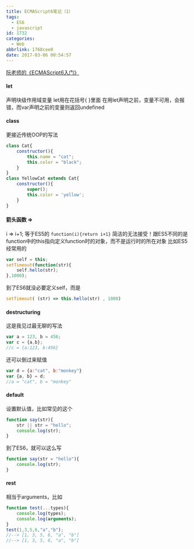 ```yaml
---
title: ECMAScript6笔记（1）
tags:
  - ES6
  - javascript
id: 1732
categories:
  - Web
abbrlink: 1768cee0
date: 2017-03-06 00:54:57
---
```

[阮老师的《ECMAScript6入门》](http://es6.ruanyifeng.com/)


#### let
声明块级作用域变量
let用在花括号{ }里面
在用let声明之前，变量不可用，会报错，而var声明之前的变量则返回undefined

#### class
更接近传统OOP的写法
```js
class Cat{
    constructor(){
        this.name = "cat";
        this.color = "black";
    }
}
class YellowCat extends Cat{
    constructor(){
        super();
        this.color = 'yellow';
    }
}
```
<!--more-->
#### 箭头函数 =>
i => i+1;
等于ES5的 ```function(i){return i+1}```
简洁的无法接受！跟ES5不同的是function中的this指向定义function时的对象，而不是运行时的所在对象
比如ES5经常用的
```js
var self = this;
setTimeout(function(str){
    self.hello(str);
},1000);
```
到了ES6就没必要定义self，而是
```js
setTimeout( (str) => this.hello(str) , 1000)
```

#### destructuring
这是我见过最无聊的写法
```js
var a = 123, b = 456;
var c = {a,b};
//c = {a:123, b:456}
```
还可以倒过来赋值
```js
var d = {a:"cat", b:"monkey"}
var {a, b} = d;
//a = "cat", b = "monkey"
```

#### default
设置默认值，比如常见的这个
```js
function say(str){
    str || str = "hello";
    console.log(str);
}
```
到了ES6，就可以这么写
```js
function say(str = "hello"){
    console.log(str);
}
```

#### rest
相当于arguments，比如
```js
function test(...types){
    console.log(types);
    console.log(arguments);
}
test(1,3,5,6,"a","b");
//--> [1, 3, 5, 6, "a", "b"]
//--> [1, 3, 5, 6, "a", "b"]
```